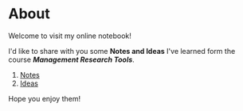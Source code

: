 # About

Welcome to visit my online notebook! 

I'd like to share with you some **Notes and Ideas** I've learned form the course ***Management Research Tools***.

1.  [Notes](Notes)
2.  [Ideas](Ideas)

Hope you enjoy them! 


